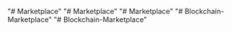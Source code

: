 "# Marketplace" 
"# Marketplace" 
"# Marketplace" 
"# Blockchain-Marketplace" 
"# Blockchain-Marketplace" 
